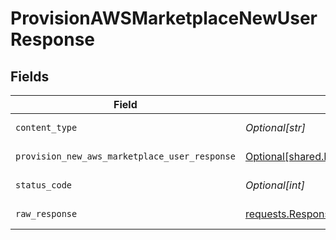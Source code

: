 # ProvisionAWSMarketplaceNewUserResponse


## Fields

| Field                                                                                                                        | Type                                                                                                                         | Required                                                                                                                     | Description                                                                                                                  |
| ---------------------------------------------------------------------------------------------------------------------------- | ---------------------------------------------------------------------------------------------------------------------------- | ---------------------------------------------------------------------------------------------------------------------------- | ---------------------------------------------------------------------------------------------------------------------------- |
| `content_type`                                                                                                               | *Optional[str]*                                                                                                              | :heavy_check_mark:                                                                                                           | HTTP response content type for this operation                                                                                |
| `provision_new_aws_marketplace_user_response`                                                                                | [Optional[shared.ProvisionNewAWSMarketplaceUserResponse]](undefined/models/shared/provisionnewawsmarketplaceuserresponse.md) | :heavy_minus_sign:                                                                                                           | ProvisionAWSMarketplaceNewUser default response                                                                              |
| `status_code`                                                                                                                | *Optional[int]*                                                                                                              | :heavy_check_mark:                                                                                                           | HTTP response status code for this operation                                                                                 |
| `raw_response`                                                                                                               | [requests.Response](https://requests.readthedocs.io/en/latest/api/#requests.Response)                                        | :heavy_minus_sign:                                                                                                           | Raw HTTP response; suitable for custom response parsing                                                                      |